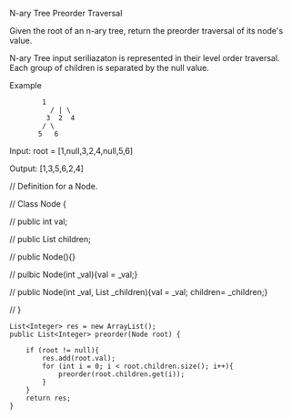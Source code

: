N-ary Tree Preorder Traversal

Given the root of an n-ary tree, return the preorder traversal of its node's value.

N-ary Tree input seriliazaton is represented in their level order traversal. Each group of children is separated by the null value.


Example

			1
		      / | \
		     3  2  4
		    / \
		   5   6


Input: root = [1,null,3,2,4,null,5,6]

Output: [1,3,5,6,2,4]


// Definition for a Node.

// Class Node {

// 	public int val;

//	public List<Node> children;

//	public Node(){}

//	pulbic Node(int _val){val = _val;}

//	public Node(int _val, List<Node> _children){val = _val; children= _children;}

// }


    List<Integer> res = new ArrayList();
    public List<Integer> preorder(Node root) {
       
        if (root != null){
            res.add(root.val);
            for (int i = 0; i < root.children.size(); i++){
                preorder(root.children.get(i));
            }
        }
        return res;
    }
